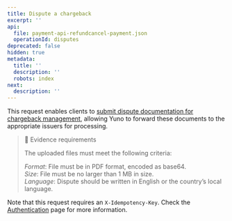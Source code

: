 ```yaml
---
title: Dispute a chargeback
excerpt: ''
api:
  file: payment-api-refundcancel-payment.json
  operationId: disputes
deprecated: false
hidden: true
metadata:
  title: ''
  description: ''
  robots: index
next:
  description: ''
---
```

This request enables clients to [submit dispute documentation for chargeback management](doc:chargeback-management), allowing Yuno to forward these documents to the appropriate issuers for processing. 

> 📘 Evidence requirements
> 
> The uploaded files must meet the following criteria:
> 
> _Format_: File must be in PDF format, encoded as base64.  
> _Size_: File must be no larger than 1 MB in size.  
> _Language_: Dispute should be written in English or the country’s local language.

Note that this request requires an `X-Idempotency-Key`. Check the [Authentication](ref:authentication#idempotency) page for more information.